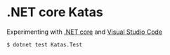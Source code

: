 # .NET core Katas

Experimenting with [.NET core](https://www.microsoft.com/net/core#macos) and [Visual Studio Code](https://code.visualstudio.com/)

```bash
$ dotnet test Katas.Test
```